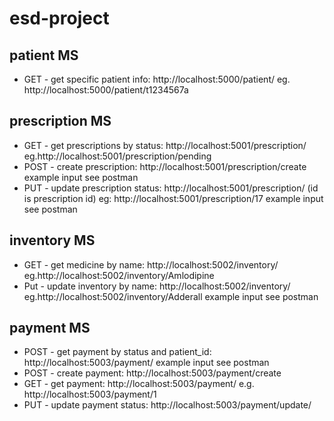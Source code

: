 # esd-project

## patient MS
* GET - get specific patient info: http://localhost:5000/patient/<id>
eg. http://localhost:5000/patient/t1234567a

## prescription MS
* GET - get prescriptions by status: http://localhost:5001/prescription/<status>
eg.http://localhost:5001/prescription/pending
* POST - create prescription: http://localhost:5001/prescription/create
example input see postman
* PUT - update prescription status: http://localhost:5001/prescription/<id> (id is prescription id)
eg: http://localhost:5001/prescription/17
example input see postman

## inventory MS
* GET - get medicine by name: http://localhost:5002/inventory/<name>
eg.http://localhost:5002/inventory/Amlodipine
* Put - update inventory by name: http://localhost:5002/inventory/<name>
eg.http://localhost:5002/inventory/Adderall
example input see postman

## payment MS
* POST - get payment by status and patient_id: http://localhost:5003/payment/<status>
example input see postman
* POST - create payment: http://localhost:5003/payment/create
* GET - get payment: http://localhost:5003/payment/<id>
e.g. http://localhost:5003/payment/1
* PUT - update payment status:  http://localhost:5003/payment/update/<id>